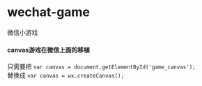 # wechat-game
微信小游戏


#### canvas游戏在微信上面的移植

只需要把
`var canvas = document.getElementById('game_canvas'); `  
替换成
`var canvas = wx.createCanvas();`     
